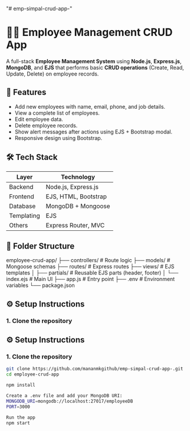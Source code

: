 "# emp-simpal-crud-app-" 

# 🧑‍💼 Employee Management CRUD App

A full-stack **Employee Management System** using **Node.js**, **Express.js**, **MongoDB**, and **EJS** that performs basic **CRUD operations** (Create, Read, Update, Delete) on employee records.

## 🔧 Features

- Add new employees with name, email, phone, and job details.
- View a complete list of employees.
- Edit employee data.
- Delete employee records.
- Show alert messages after actions using EJS + Bootstrap modal.
- Responsive design using Bootstrap.

## 🛠️ Tech Stack

| Layer       | Technology             |
|-------------|-------------------------|
| Backend     | Node.js, Express.js     |
| Frontend    | EJS, HTML, Bootstrap    |
| Database    | MongoDB + Mongoose      |
| Templating  | EJS                     |
| Others      | Express Router, MVC     |

## 📁 Folder Structure

employee-crud-app/
├── controllers/ # Route logic
├── models/ # Mongoose schemas
├── routes/ # Express routes
├── views/ # EJS templates
│ ├── partials/ # Reusable EJS parts (header, footer)
│ └── index.ejs # Main UI
├── app.js # Entry point
├── .env # Environment variables
└── package.json


## ⚙️ Setup Instructions

### 1. Clone the repository


## ⚙️ Setup Instructions

### 1. Clone the repository

```bash
git clone https://github.com/mananmkgithub/emp-simpal-crud-app-.git
cd employee-crud-app

npm install

Create a .env file and add your MongoDB URI:
MONGODB_URI=mongodb://localhost:27017/employeeDB
PORT=3000

Run the app
npm start



